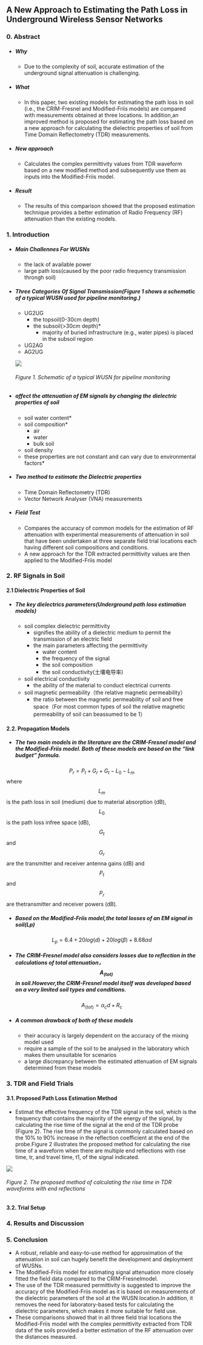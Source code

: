 ##  A New Approach to Estimating the Path Loss in Underground Wireless Sensor Networks
### 0. Abstract
- ##### Why
  - Due to the complexity of soil, accurate estimation of the underground signal attenuation is challenging.
- ##### What
  - In this paper, two existing models for estimating the path loss in soil (i.e., the CRIM-Fresnel and Modified-Friis models) are compared with measurements obtained at three locations. In addition,an improved method is proposed for estimating the path loss based on a new approach for calculating the dielectric properties of soil from Time Domain Reflectometry (TDR) measurements.
- ##### New approach 
  - Calculates the complex permittivity values from TDR waveform based on a new modified
method and subsequently use them as inputs into the Modified-Friis model.
- ##### Result
  - The results of this comparison showed that the proposed estimation technique provides a better estimation of Radio Frequency (RF) attenuation than the existing models.
  
### 1. Introduction
- ##### Main Challennes For WUSNs
  - the lack of available power
  - large path loss(caused by the poor radio frequency transmission throngh soil)

- ##### Three Categories Of Signal Transmission(Figure 1 shows a schematic of a typical WUSN used for pipeline monitoring.)
  - UG2UG
    - the topsoil(0-30cm depth)
    - the subsoil(>30cm depth)*
        - majority of buried infrastructure (e.g., water pipes) is placed in the subsoil region
  - UG2AG
  - AG2UG
  
  ![](/assets/8220.jpg)
  ###### Figure 1. Schematic of a typical WUSN for pipeline monitoring
  
- ##### affect the attenuation of EM signals by changing the dielectric properties of soil
  - soil water content*
  - soil composition*
    - air
    - water
    - bulk soil
  - soil density
  - these properties are not constant and can vary due to environmental factors*

- ##### Two method to estimate the Dielectric properties
  - Time Domain Reflectometry (TDR)
  - Vector Network Analyser (VNA) measurements

- ##### Field Test
  - Compares the accuracy of common models for the estimation of RF attenuation with experimental measurements of attenuation in soil that have been undertaken at three separate field trial locations each having different soil compositions and conditions.
  - A new approach for the TDR extracted permittivity values are then applied to the Modified-Friis model

### 2. RF Signals in Soil
#### 2.1  Dielectric Properties of Soil
- ##### The key dielectrics parameters(Underground path loss estimation models)
  - soil complex dielectric permittivity
    -  signifies the ability of a dielectric medium to permit the transmission of an electric field
    - the main parameters affecting the permittivity
      -  water content
      - the frequency of the signal
      - the soil composition 
      - the soil conductivity(土壤电导率)
  - soil electrical conductivity 
    -  the ability of the material to conduct electrical currents
  - soil magnetic permeability（the relative magnetic permeability）
    -  the ratio between the magnetic permeability of soil and free space（For most common types of soil the relative magnetic permeability of soil can beassumed to be 1）

#### 2.2. Propagation Models
- ##### The two main models in the literature are the CRIM-Fresnel model and the Modified-Friis model. Both of these models are based on the “link budget” formula. 
$$
P_r = P_t + G_r + G_t − L_0 − L_m
$$
where $$L_m$$ is the path loss in soil (medium) due to material absorption (dB), $$L_0$$ is the path loss infree space (dB), $$G_t$$ and $$G_r$$ are the transmitter and receiver antenna gains (dB) and $$P_t$$ and $$P_r$$ are thetransmitter and receiver powers (dB).
- ##### Based on the Modified-Friis model,the total losses of an EM signal in soil(Lp)
$$
L_p = 6.4 + 20 log(d) + 20 log(β) + 8.68αd
$$
- ##### The CRIM-Fresnel model also considers losses due to reflection in the calculations of total attenuation，$$A_(tot)$$ in soil.However,the CRIM-Fresnel model itself was developed based on a very limited soil types and conditions. 
$$
A_(tot) = α_cd + R_c
$$
- ##### A common drawback of both of these models
  -  their accuracy is largely dependent on the accuracy of the mixing model used
  -  require a sample of the soil to be analysed in the laboratory which makes them unsuitable for scenarios
  - a large discrepancy between the estimated attenuation of EM signals determined from these models

### 3. TDR and Field Trials
#### 3.1. Proposed Path Loss Estimation Method
-  Estimat the effective frequency of the TDR signal in the soil, which is the frequency that contains the majority of the energy of the signal, by calculating the rise time of the signal at the end of the TDR probe (Figure 2). The rise time of the signal is commonly calculated based on the 10% to 90% increase in the reflection coefficient at the end of the probe.Figure 2 illustrates the proposed method for calculating the rise time of a waveform when there are multiple end reflections with rise time, tr, and travel time, t1, of the signal indicated.

![](/assets/8221.jpg)
###### Figure 2. The proposed method of calculating the rise time in TDR waveforms with end reflections
#### 3.2. Trial Setup
### 4. Results and Discussion
### 5. Conclusion
- A robust, reliable and easy-to-use method for approximation of the attenuation in soil can hugely benefit the development and deployment of WUSNs. 
- The Modified-Friis model for estimating signal attenuation more closely fitted the field data compared to the CRIM-Fresnelmodel.
- The use of the TDR measured permittivity is suggested to improve the accuracy of the Modified-Friis model as it is based on measurements of the dielectric parameters of the soil at the WUSN location.In addition, it removes the need for laboratory-based tests for calculating the dielectric parameters, which makes it more suitable for field use.
- These comparisons showed that in all three field trial locations the Modified-Friis model with the complex permittivity extracted from TDR data of the soils provided a better estimation of the RF attenuation over the distances measured. 